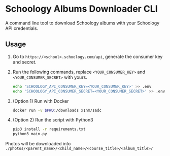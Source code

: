 # Schoology Albums Downloader CLI

A command line tool to download Schoology albums with your Schoology API credentials.

## Usage

1. Go to `https://<school>.schoology.com/api`, generate the consumer key and secret.

1. Run the following commands, replace `<YOUR_CONSUMER_KEY>` and `<YOUR_CONSUMER_SECRET>` with yours.

   ```bash
   echo 'SCHOOLOGY_API_CONSUMER_KEY=<YOUR_CONSUMER_KEY>' >> .env
   echo 'SCHOOLOGY_API_CONSUMER_SECRET=<YOUR_CONSUMER_SECRET>' >> .env
   ```

1. (Option 1) Run with Docker

   ```bash
   docker run -v $PWD:/downloads x1nm/sadc
   ```

1. (Option 2) Run the script with Python3

   ```bash
   pip3 install -r requirements.txt
   python3 main.py
   ```

Photos will be downloaded into `./photos/<parent_name>/<child_name>/<course_title>/<album_title>/`
